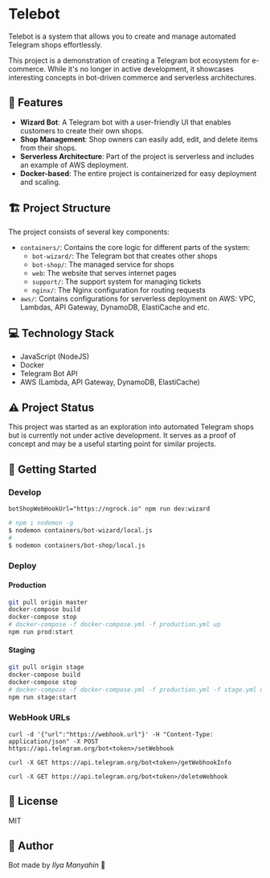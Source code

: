 # Telebot

Telebot is a system that allows you to create and manage automated Telegram shops effortlessly.

This project is a demonstration of creating a Telegram bot ecosystem for e-commerce. While it's no longer in active development, it showcases interesting concepts in bot-driven commerce and serverless architectures.

## 🚀 Features

- **Wizard Bot**: A Telegram bot with a user-friendly UI that enables customers to create their own shops.
- **Shop Management**: Shop owners can easily add, edit, and delete items from their shops.
- **Serverless Architecture**: Part of the project is serverless and includes an example of AWS deployment.
- **Docker-based**: The entire project is containerized for easy deployment and scaling.

## 🏗 Project Structure

The project consists of several key components:

- `containers/`: Contains the core logic for different parts of the system:
  - `bot-wizard/`: The Telegram bot that creates other shops
  - `bot-shop/`: The managed service for shops
  - `web`: The website that serves internet pages
  - `support/`: The support system for managing tickets
  - `nginx/`: The Nginx configuration for routing requests
- `aws/`: Contains configurations for serverless deployment on AWS: VPC, Lambdas, API Gateway, DynamoDB, ElastiCache and etc.

## 💻 Technology Stack

- JavaScript (NodeJS)
- Docker
- Telegram Bot API
- AWS (Lambda, API Gateway, DynamoDB, ElastiCache)

## ⚠️ Project Status

This project was started as an exploration into automated Telegram shops but is currently not under active development. It serves as a proof of concept and may be a useful starting point for similar projects.

## 🚧 Getting Started

### Develop

    botShopWebHookUrl="https://ngrock.io" npm run dev:wizard

```bash
# npm i nodemon -g
$ nodemon containers/bot-wizard/local.js
# 
$ nodemon containers/bot-shop/local.js
```

### Deploy

#### Production

```bash
git pull origin master
docker-compose build
docker-compose stop
# docker-compose -f docker-compose.yml -f production.yml up
npm run prod:start
```

#### Staging

```bash
git pull origin stage
docker-compose build
docker-compose stop
# docker-compose -f docker-compose.yml -f production.yml -f stage.yml up
npm run stage:start
```

### WebHook URLs

    curl -d '{"url":"https://webhook.url"}' -H "Content-Type: application/json" -X POST https://api.telegram.org/bot<token>/setWebhook

    curl -X GET https://api.telegram.org/bot<token>/getWebhookInfo

    curl -X GET https://api.telegram.org/bot<token>/deleteWebhook

## 📝 License

MIT

## 👤 Author

Bot made by *Ilya Manyahin* 💜
